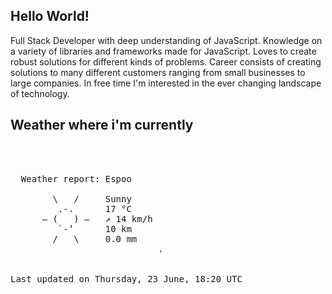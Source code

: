 ## Hello World!

Full Stack Developer with deep understanding of JavaScript. Knowledge on a variety of libraries and frameworks made for JavaScript. Loves to create robust solutions for different kinds of problems. Career consists of creating solutions to many different customers ranging from small businesses to large companies. In free time I'm interested in the ever changing landscape of technology. 

## Weather where i'm currently  
<pre>


 
  Weather report: Espoo  
    
        \   /     Sunny  
         .-.      17 °C  
      ― (   ) ―   ↗ 14 km/h  
         `-’      10 km  
        /   \     0.0 mm  
                            .


Last updated on Thursday, 23 June, 18:20 UTC
</pre>
